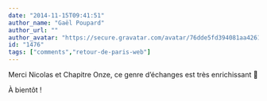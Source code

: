```yaml
---
date: "2014-11-15T09:41:51"
author_name: "Gaël Poupard"
author_url: ""
author_avatar: "https://secure.gravatar.com/avatar/76dde5fd394081aa4261802372fe2e33"
id: "1476"
tags: ["comments","retour-de-paris-web"]
---
```

Merci Nicolas et Chapitre Onze, ce genre d’échanges est très enrichissant 🙂

À bientôt !